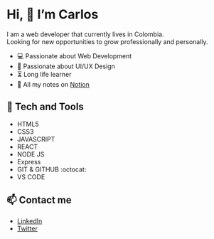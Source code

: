 # Hi, 👋 I’m Carlos
I am a web developer that currently lives in Colombia.</br>
Looking for new opportunities to grow professionally and personally.

- :computer: Passionate about Web Development
- :art: Passionate about UI/UX Design
- :hourglass_flowing_sand: Long life learner
- :notebook_with_decorative_cover: All my notes on <a href="https://bit.ly/3fABDaF" target="_blank">Notion</a>

## :space_invader: Tech and Tools
- HTML5
- CSS3
- JAVASCRIPT
- REACT
- NODE JS
- Express
- GIT & GITHUB :octocat:
- VS CODE

## :mailbox: Contact me
- [LinkedIn](https://bit.ly/3cP0iGN) </br>
- [Twitter](https://bit.ly/39HLKXg)

<!---
Kusagui/Kusagui is a ✨ special ✨ repository because its `README.md` (this file) appears on your GitHub profile.
You can click the Preview link to take a look at your changes.
--->
